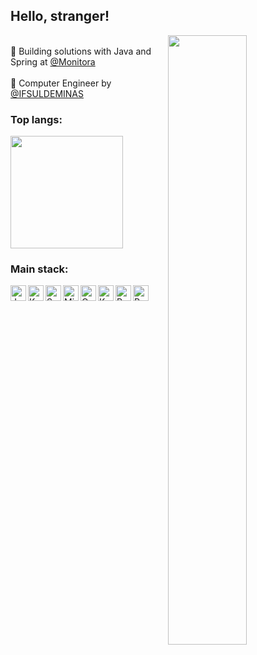## Hello, stranger!

<img align="right" width="50%" src="http://cdn.lowgif.com/full/0cdbe2e378c7871e-.gif"/>

<br/>💼 Building solutions with Java and Spring at [@Monitora](https://www.monitoratec.com.br/en) <br/>
<br/>🚀 Computer Engineer by [@IFSULDEMINAS](https://portal.pcs.ifsuldeminas.edu.br/cursos-superiores/bacharelado/engenharia-da-computacao) <br/>

### Top langs:
<img height="180em" src="https://github-readme-stats.vercel.app/api/top-langs/?username=oamaraldev&layout=compact&langs_count=7"/>

### Main stack:

<p>
   <img align="left" alt="Java" width="25px" src="https://user-images.githubusercontent.com/32443720/112219266-83441600-8c03-11eb-86db-9a02da9ea3ef.png"/>
   <img align="left" alt="Kotlin" width="25px" src="https://upload.wikimedia.org/wikipedia/commons/7/74/Kotlin_Icon.png"/>
   <img align="left" alt="Spring Boot" width="25px" src="https://devkico.itexto.com.br/wp-content/uploads/2014/08/spring-boot-project-logo.png"/>
   <img align="left" alt="Micronaut" width="25px" src="https://www.opencodez.com/wp-content/uploads/2019/08/Micronaut.png"/>
   <img align="left" alt="Quarkus" width="25px" src="https://miro.medium.com/max/512/1*CTuO-w7wiq_yhLh9plnkCw.png"/>
   <img align="left" alt="Kafka" width="25px" src="https://cdn.icon-icons.com/icons2/2248/PNG/512/apache_kafka_icon_138937.png" />
   <img align="left" alt="ReactJS" width="25px" src="https://appmasters.io/static/react-47ce6e77f039020ee2e76a10c1e988e9.png" />
   <img align="left" alt="PostgreSQL" width="25px" src="https://upload.wikimedia.org/wikipedia/commons/thumb/2/29/Postgresql_elephant.svg/1200px-Postgresql_elephant.svg.png" />
</p>
